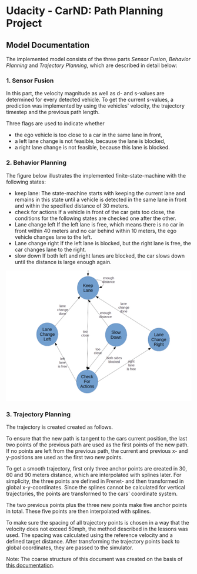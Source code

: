 # Udacity - CarND: Path Planning Project

## Model Documentation

The implemented model consists of the three parts *Sensor Fusion*, *Behavior Planning* and *Trajectory Planning*, which are described in detail below:

### 1. Sensor Fusion

In this part, the velocity magnitude as well as d- and s-values are determined for every detected vehicle. To get the current s-values, a prediction was implemented by using the vehicles' velocity, the trajectory timestep and the previous path length.  

Three flags are used to indicate whether 
* the ego vehicle is too close to a car in the same lane in front,
* a left lane change is not feasible, because the lane is blocked,
* a right lane change is not feasible, because this lane is blocked.


### 2. Behavior Planning

The figure below illustrates the implemented finite-state-machine with the following states:
* keep lane:
	The state-machine starts with keeping the current lane and remains in this state until a vehicle is detected in the same lane in front and within the specified distance of 30 meters.
* check for actions
	If a vehicle in front of the car gets too close, the conditions for the following states are checked one after the other.
* Lane change left
	If the left lane is free, which means there is no car in front within 40 meters and no car behind within 10 meters, the ego vehicle changes lane to the left.
* Lane change right
	If the left lane is blocked, but the right lane is free, the car changes lane to the right.
* slow down
	If both left and right lanes are blocked, the car slows down until the distance is large enough again.


![fsm diagram](fsm-diagram.png)


### 3. Trajectory Planning

The trajectory is created created as follows.

To ensure that the new path is tangent to the cars current position, the last two points of the previous path are used as the first points of the new path. If no points are left from the previous path, the current and previous x- and y-positions are used as the first two new points.

To get a smooth trajectory, first only three anchor points are created in 30, 60 and 90 meters distance, which are interpolated with splines later. For simplicity, the three points are defined in Frenet- and then transformed in global x-y-coordinates. Since the splines cannot be calculated for vertical trajectories, the points are transformed to the cars' coordinate system.

The two previous points plus the three new points make five anchor points in total. These five points are then interpolated with splines.

To make sure the spacing of all trajectory points is chosen in a way that the velocity does not exceed 50mph, the method described in the lessons was used. The spacing was calculated using the reference velocity and a defined target distance. After transforming the trajectory points back to global coordinates, they are passed to the simulator.




Note: The coarse structure of this document was created on the basis of [this documentation](https://github.com/Srujankorl/Udacity-SDCEND-HighwayDriving/blob/master/Model%20Documentation.pdf).
